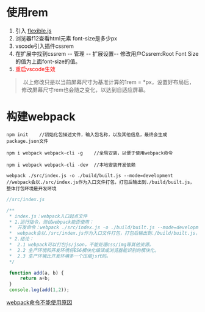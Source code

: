 # 使用rem

1. 引入 [flexible.js](vscode中使用rem\flexible.js) 
2. 浏览器f12查看html元素 font-size是多少px
3. vscode引入插件cssrem
4. 在扩展中找到cssrem -- 管理 -- 扩展设置-- 修改用户Cssrem:Root Font Size的值为上面font-size的值。
5. <span style="color: red">重启vscode生效</span>

> ​	以上修改只是以当前屏幕尺寸为基准计算的1rem = *px，设置好布局后，修改屏幕尺寸rem也会随之变化，以达到自适应屏幕。



# 构建webpack

```shell
npm init	//初始化包描述文件，输入包名称，以及其他信息，最终会生成package.json文件

npm i webpack webpack-cli -g	//全局安装，以便于使用webpack命令

npm i webpack webpack-cli -dev	//本地安装开发依赖

webpack ./src/index.js -o ./build/built.js --mode=development	//webpack会以./src/index.js作为入口文件打包，打包后输出到./build/built.js，整体打包环境是开发环境
```

```javascript
//src/index.js

/**
 * index.js：webpack入口起点文件
 * 1.运行指令，测试webpack能否使用：
 *  开发命令：webpack ./src/index.js -o ./build/built.js --mode=development
 *  webpack会以./src/index.js作为入口文件打包，打包后输出到./build/built.js，整体打包环境是开发环境
 * 2.结论：
 *  2.1 webpack可以打包js/json，不能处理css/img等其他资源。
 *  2.2 生产环境和开发环境将ES6模块化编译成浏览器能识别的模块化。
 *  2.3 生产环境比开发环境多一个压缩js代码。
 */

 function add(a, b) {
     return a+b;
 }
 console.log(add(1,2));
```

<a href="问题/webpack命令不能使用.md">webpack命令不能使用原因</a>

